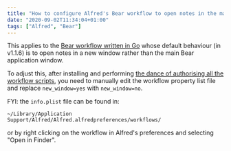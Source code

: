 ```yaml
---
title: "How to configure Alfred's Bear workflow to open notes in the main window"
date: "2020-09-02T11:34:04+01:00"
tags: ["Alfred", "Bear"]
---
```


This applies to the [Bear workflow written in Go](https://github.com/drgrib/alfred-bear)
whose default behaviour (in v1.1.6) is to open notes in a new window rather than
the main Bear application window.

To adjust this, after installing and performing [the dance of authorising all the workflow
scripts](https://github.com/drgrib/alfred-bear#authorization), you need to
manually edit the workflow property list file and replace `new_window=yes` with
`new_window=no`.

FYI: the `info.plist` file can be found in:

```text
~/Library/Application Support/Alfred/Alfred.alfredpreferences/workflows/
```

or by right clicking on the workflow in Alfred's preferences and selecting "Open in Finder".
